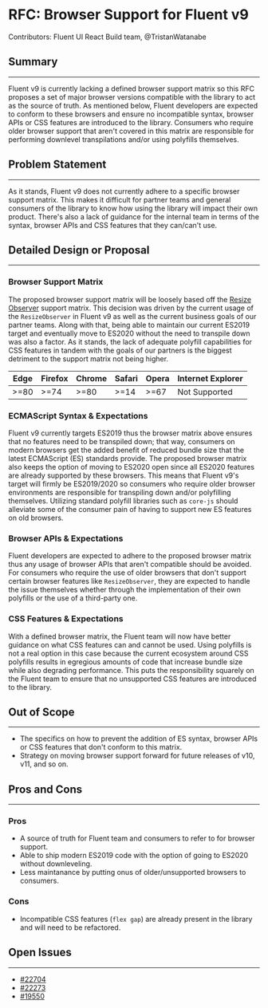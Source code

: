 # RFC: Browser Support for Fluent v9

Contributors: Fluent UI React Build team, @TristanWatanabe

## Summary

---

Fluent v9 is currently lacking a defined browser support matrix so this RFC proposes a set of major browser versions compatible with the library to act as the source of truth. As mentioned below, Fluent developers are expected to conform to these browsers and ensure no incompatible syntax, browser APIs or CSS features are introduced to the library. Consumers who require older browser support that aren't covered in this matrix are responsible for performing downlevel transpilations and/or using polyfills themselves.

## Problem Statement

---

As it stands, Fluent v9 does not currently adhere to a specific browser support matrix. This makes it difficult for partner teams and general consumers of the library to know how using the library will impact their own product. There's also a lack of guidance for the internal team in terms of the syntax, browser APIs and CSS features that they can/can't use.

## Detailed Design or Proposal

---

### **Browser Support Matrix**

The proposed browser support matrix will be loosely based off the [Resize Observer](https://caniuse.com/mdn-api_resizeobserver) support matrix. This decision was driven by the current usage of the `ResizeObserver` in Fluent v9 as well as the current business goals of our partner teams. Along with that, being able to maintain our current ES2019 target and eventually move to ES2020 without the need to transpile down was also a factor. As it stands, the lack of adequate polyfill capabilities for CSS features in tandem with the goals of our partners is the biggest detriment to the support matrix not being higher.

| Edge | Firefox | Chrome | Safari | Opera | Internet Explorer |
| ---- | ------- | ------ | ------ | ----- | ----------------- |
| >=80 | >=74    | >=80   | >=14   | >=67  | Not Supported     |

### **ECMAScript Syntax & Expectations**

Fluent v9 currently targets ES2019 thus the browser matrix above ensures that no features need to be transpiled down; that way, consumers on modern browsers get the added benefit of reduced bundle size that the latest ECMAScript (ES) standards provide. The proposed browser matrix also keeps the option of moving to ES2020 open since all ES2020 features are already supported by these browsers. This means that Fluent v9's target will firmly be ES2019/2020 so consumers who require older browser environments are responsible for transpiling down and/or polyfilling themselves. Utilizing standard polyfill libraries such as `core-js` should alleviate some of the consumer pain of having to support new ES features on old browsers.

### **Browser APIs & Expectations**

Fluent developers are expected to adhere to the proposed browser matrix thus any usage of browser APIs that aren't compatible should be avoided. For consumers who require the use of older browsers that don't support certain browser features like `ResizeObserver`, they are expected to handle the issue themselves whether through the implementation of their own polyfills or the use of a third-party one.

### **CSS Features & Expectations**

With a defined browser matrix, the Fluent team will now have better guidance on what CSS features can and cannot be used. Using polyfills is not a real option in this case because the current ecosystem around CSS polyfills results in egregious amounts of code that increase bundle size while also degrading performance. This puts the responsibility squarely on the Fluent team to ensure that no unsupported CSS features are introduced to the library.

## Out of Scope

---

- The specifics on how to prevent the addition of ES syntax, browser APIs or CSS features that don't conform to this matrix.
- Strategy on moving browser support forward for future releases of v10, v11, and so on.

## Pros and Cons

---

### **Pros**

- A source of truth for Fluent team and consumers to refer to for browser support.
- Able to ship modern ES2019 code with the option of going to ES2020 without downleveling.
- Less maintanance by putting onus of older/unsupported browsers to consumers.

### **Cons**

- Incompatible CSS features (`flex gap`) are already present in the library and will need to be refactored.

## Open Issues

---

- [#22704](https://github.com/microsoft/fluentui/issues/22704)
- [#22273](https://github.com/microsoft/fluentui/issues/22273)
- [#19550](https://github.com/microsoft/fluentui/issues/19550)
